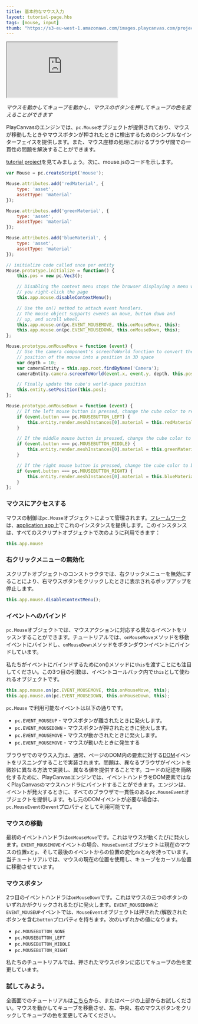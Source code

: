 ```yaml
---
title: 基本的なマウス入力
layout: tutorial-page.hbs
tags: [mouse, input]
thumb: "https://s3-eu-west-1.amazonaws.com/images.playcanvas.com/projects/12/405819/2DF062-image-75.jpg"
---
```


<iframe loading="lazy" src="https://playcanv.as/p/MHIdZgaj/?overlay=false" title="Basic Mouse Input"></iframe>

*マウスを動かしてキューブを動かし、マウスのボタンを押してキューブの色を変えることができます*

PlayCanvasのエンジンでは、`pc.Mouse`オブジェクトが提供されており、マウスが移動したときやマウスボタンが押されたときに検出するためのシンプルなインターフェイスを提供します。また、マウス座標の処理におけるブラウザ間での一貫性の問題を解決することができます。

[tutorial project][1]を見てみましょう。次に、mouse.jsのコードを示します。

```javascript
var Mouse = pc.createScript('mouse');

Mouse.attributes.add('redMaterial', {
    type: 'asset',
    assetType: 'material'
});

Mouse.attributes.add('greenMaterial', {
    type: 'asset',
    assetType: 'material'
});

Mouse.attributes.add('blueMaterial', {
    type: 'asset',
    assetType: 'material'
});

// initialize code called once per entity
Mouse.prototype.initialize = function() {
    this.pos = new pc.Vec3();

    // Disabling the context menu stops the browser displaying a menu when
    // you right-click the page
    this.app.mouse.disableContextMenu();

    // Use the on() method to attach event handlers.
    // The mouse object supports events on move, button down and
    // up, and scroll wheel.
    this.app.mouse.on(pc.EVENT_MOUSEMOVE, this.onMouseMove, this);
    this.app.mouse.on(pc.EVENT_MOUSEDOWN, this.onMouseDown, this);
};

Mouse.prototype.onMouseMove = function (event) {
    // Use the camera component's screenToWorld function to convert the
    // position of the mouse into a position in 3D space
    var depth = 10;
    var cameraEntity = this.app.root.findByName('Camera');
    cameraEntity.camera.screenToWorld(event.x, event.y, depth, this.pos);

    // Finally update the cube's world-space position
    this.entity.setPosition(this.pos);
};

Mouse.prototype.onMouseDown = function (event) {
    // If the left mouse button is pressed, change the cube color to red
    if (event.button === pc.MOUSEBUTTON_LEFT) {
        this.entity.render.meshInstances[0].material = this.redMaterial.resource;
    }

    // If the middle mouse button is pressed, change the cube color to green
    if (event.button === pc.MOUSEBUTTON_MIDDLE) {
        this.entity.render.meshInstances[0].material = this.greenMaterial.resource;
    }

    // If the right mouse button is pressed, change the cube color to blue
    if (event.button === pc.MOUSEBUTTON_RIGHT) {
        this.entity.render.meshInstances[0].material = this.blueMaterial.resource;
    }
};
```

### マウスにアクセスする

マウスの制御は`pc.Mouse`オブジェクトによって管理されます。[フレームワーク][2]は、[application app][3]上でこれのインスタンスを提供します。このインスタンスは、すべてのスクリプトオブジェクトで次のように利用できます：

```javascript
this.app.mouse
```

### 右クリックメニューの無効化

スクリプトオブジェクトのコンストラクタでは、右クリックメニューを無効にすることにより、右マウスボタンをクリックしたときに表示されるポップアップを停止します。

```javascript
this.app.mouse.disableContextMenu();
```

### イベントへのバインド

`pc.Mouse`オブジェクトでは、マウスアクションに対応する異なるイベントをリッスンすることができます。チュートリアルでは、`onMouseMove`メソッドを移動イベントにバインドし、`onMouseDown`メソッドをボタンダウンイベントにバインドしています。

私たちがイベントにバインドするためにon()メソッドに`this`を渡すことにも注目してください。この3つ目の引数は、イベントコールバック内で`this`として使われるオブジェクトです。

```javascript
this.app.mouse.on(pc.EVENT_MOUSEMOVE, this.onMouseMove, this);
this.app.mouse.on(pc.EVENT_MOUSEDOWN, this.onMouseDown, this);
```

`pc.Mouse` で利用可能なイベントは以下の通りです。

* `pc.EVENT_MOUSEUP` - マウスボタンが離されたときに発火します。
* `pc.EVENT_MOUSEDOWN` - マウスボタンが押されたときに発火します。
* `pc.EVENT_MOUSEMOVE` - マウスが動かされたときに発火します。
* `pc.EVENT_MOUSEMOVE` - マウスが動いたときに発生する

ブラウザでのマウス入力は、通常、ページのDOM内の要素に対する[DOM][4]イベントをリスニングすることで実装されます。問題は、異なるブラウザがイベントを微妙に異なる方法で実装し、異なる値を提供することです。コードの記述を簡略化するために、PlayCanvasエンジンでは、イベントハンドラをDOM要素ではなくPlayCanvasのマウスハンドラにバインドすることができます。エンジンは、イベントが発火するときに、すべてのブラウザで一貫性のある`pc.MouseEvent`オブジェクトを提供します。もし元のDOMイベントが必要な場合は、`pc.MouseEvent`の`event`プロパティとして利用可能です。

### マウスの移動

最初のイベントハンドラは`onMouseMove`です。これはマウスが動くたびに発火します。`EVENT_MOUSEMOVE`イベントの場合、`MouseEvent`オブジェクトは現在のマウスの位置`x`と`y`、そして最後のイベントからの位置の変化`dx`と`dy`を持っています。当チュートリアルでは、マウスの現在の位置を使用し、キューブをカーソル位置に移動させています。

### マウスボタン

2つ目のイベントハンドラは`onMouseDown`です。これはマウスの三つのボタンのいずれかがクリックされるたびに発火します。`EVENT_MOUSEDOWN`と`EVENT_MOUSEUP`イベントでは、`MouseEvent`オブジェクトは押された/解放されたボタンを含む`button`プロパティを持ちます。次のいずれかの値になります。

* `pc.MOUSEBUTTON_NONE`
* `pc.MOUSEBUTTON_LEFT`
* `pc.MOUSEBUTTON_MIDDLE`
* `pc.MOUSEBUTTON_RIGHT`

私たちのチュートリアルでは、押されたマウスボタンに応じてキューブの色を変更しています。

### 試してみよう。

全画面でのチュートリアルは[こちら][5]から、またはページの上部からお試しください。マウスを動かしてキューブを移動させ、左、中央、右のマウスボタンをクリックしてキューブの色を変更してみてください。

[1]: https://playcanvas.com/project/405819/overview/tutorial-basic-mouse-input
[2]: /user-manual/glossary#framework
[3]: /user-manual/glossary#app
[4]: /user-manual/glossary#dom
[5]: https://playcanv.as/p/MHIdZgaj/
